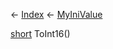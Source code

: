 ← [Index](Api-Index) ← [MyIniValue](VRage.Game.ModAPI.Ingame.Utilities.MyIniValue)

[short](System.Int16) ToInt16()